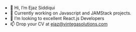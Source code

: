 - 👋 Hi, I’m Ejaz Siddiqui
- 🌱 Currently working on Javascript and JAMStack projects.
- 💞️ I’m looking to excellent React.js Developers
- 📫 Drop your CV at ejaz@vintegasolutions.com

<!---
ejaz-ventega/ejaz-ventega is a ✨ special ✨ repository because its `README.md` (this file) appears on your GitHub profile.
You can click the Preview link to take a look at your changes.
--->
